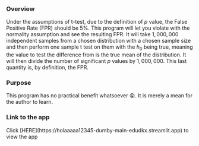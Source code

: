 <h3>Overview</h3>

Under the assumptions of t-test, due to the definition of $p$ value, the False Positive Rate (FPR) should be 5%. This program will let you violate with the normality assumption and see the resulting FPR. It will take $1,000,000$ independent samples from a chosen distribution with a chosen sample size and then perform one sample t test on them with the $h_{0}$ being true, meaning the value to test the difference from is the true mean of the distribution. It will then divide the number of significant $p$ values by $1,000,000$. This last quantity is, by definition, the FPR.  

<h3>Purpose</h3>

This program has no practical benefit whatsoever :stuck_out_tongue_closed_eyes:. It is merely a mean for the author to learn.

<h3>Link to the app</h3>
Click [HERE](https://holaaaaa12345-dumby-main-edudkx.streamlit.app) to view the app



